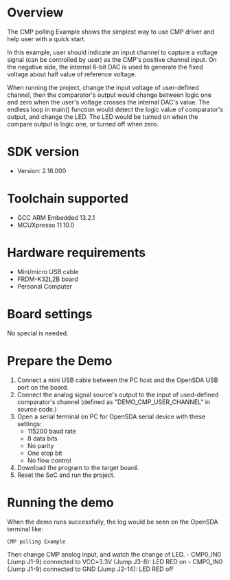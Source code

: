Overview
========

The CMP polling Example shows the simplest way to use CMP driver and help user with a quick start.

In this example, user should indicate an input channel to capture a voltage signal (can be controlled by user) as the 
CMP's positive channel input. On the negative side, the internal 6-bit DAC is used to generate the fixed voltage about
half value of reference voltage.

When running the project, change the input voltage of user-defined channel, then the comparator's output would change
between logic one and zero when the user's voltage crosses the internal DAC's value. The endless loop in main() function
would detect the logic value of comparator's output, and change the LED. The LED would be turned on when the compare
output is logic one, or turned off when zero.

SDK version
===========
- Version: 2.16.000

Toolchain supported
===================
- GCC ARM Embedded  13.2.1
- MCUXpresso  11.10.0

Hardware requirements
=====================
- Mini/micro USB cable
- FRDM-K32L2B board
- Personal Computer

Board settings
==============
No special is needed.

Prepare the Demo
================
1.  Connect a mini USB cable between the PC host and the OpenSDA USB port on the board.
2.  Connect the analog signal source's output to the input of used-defined comparator's channel (defined as 
"DEMO_CMP_USER_CHANNEL" in source code.)
3.  Open a serial terminal on PC for OpenSDA serial device with these settings:
    - 115200 baud rate
    - 8 data bits
    - No parity
    - One stop bit
    - No flow control
4.  Download the program to the target board.
5.  Reset the SoC and run the project.

Running the demo
================
When the demo runs successfully, the log would be seen on the OpenSDA terminal like:

~~~~~~~~~~~~~~~~~~~~~
CMP polling Example
~~~~~~~~~~~~~~~~~~~~~

Then change CMP analog input, and watch the change of LED.
    - CMP0_IN0 (Jump J1-9) connected to VCC=3.3V (Jump J3-8): LED RED on
    - CMP0_IN0 (Jump J1-9) connected to GND (Jump J2-14): LED RED off
